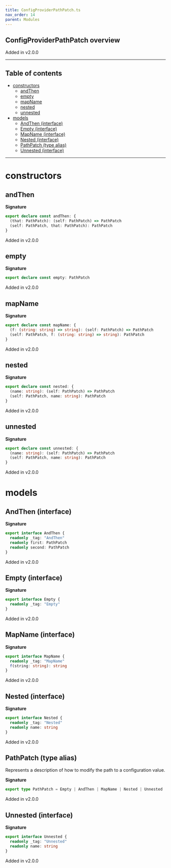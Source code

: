 ```yaml
---
title: ConfigProviderPathPatch.ts
nav_order: 14
parent: Modules
---
```


## ConfigProviderPathPatch overview

Added in v2.0.0

---

<h2 class="text-delta">Table of contents</h2>

- [constructors](#constructors)
  - [andThen](#andthen)
  - [empty](#empty)
  - [mapName](#mapname)
  - [nested](#nested)
  - [unnested](#unnested)
- [models](#models)
  - [AndThen (interface)](#andthen-interface)
  - [Empty (interface)](#empty-interface)
  - [MapName (interface)](#mapname-interface)
  - [Nested (interface)](#nested-interface)
  - [PathPatch (type alias)](#pathpatch-type-alias)
  - [Unnested (interface)](#unnested-interface)

---

# constructors

## andThen

**Signature**

```ts
export declare const andThen: {
  (that: PathPatch): (self: PathPatch) => PathPatch
  (self: PathPatch, that: PathPatch): PathPatch
}
```

Added in v2.0.0

## empty

**Signature**

```ts
export declare const empty: PathPatch
```

Added in v2.0.0

## mapName

**Signature**

```ts
export declare const mapName: {
  (f: (string: string) => string): (self: PathPatch) => PathPatch
  (self: PathPatch, f: (string: string) => string): PathPatch
}
```

Added in v2.0.0

## nested

**Signature**

```ts
export declare const nested: {
  (name: string): (self: PathPatch) => PathPatch
  (self: PathPatch, name: string): PathPatch
}
```

Added in v2.0.0

## unnested

**Signature**

```ts
export declare const unnested: {
  (name: string): (self: PathPatch) => PathPatch
  (self: PathPatch, name: string): PathPatch
}
```

Added in v2.0.0

# models

## AndThen (interface)

**Signature**

```ts
export interface AndThen {
  readonly _tag: "AndThen"
  readonly first: PathPatch
  readonly second: PathPatch
}
```

Added in v2.0.0

## Empty (interface)

**Signature**

```ts
export interface Empty {
  readonly _tag: "Empty"
}
```

Added in v2.0.0

## MapName (interface)

**Signature**

```ts
export interface MapName {
  readonly _tag: "MapName"
  f(string: string): string
}
```

Added in v2.0.0

## Nested (interface)

**Signature**

```ts
export interface Nested {
  readonly _tag: "Nested"
  readonly name: string
}
```

Added in v2.0.0

## PathPatch (type alias)

Represents a description of how to modify the path to a configuration
value.

**Signature**

```ts
export type PathPatch = Empty | AndThen | MapName | Nested | Unnested
```

Added in v2.0.0

## Unnested (interface)

**Signature**

```ts
export interface Unnested {
  readonly _tag: "Unnested"
  readonly name: string
}
```

Added in v2.0.0
